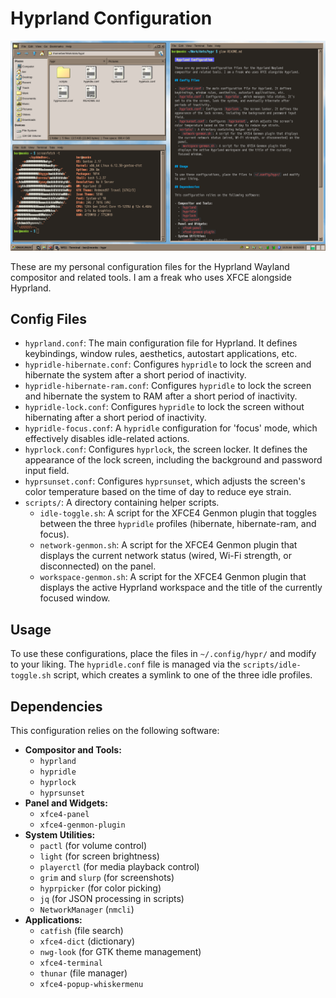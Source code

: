 # Hyprland Configuration

![Screenshot of Hyprland desktop](screenshot.png)

These are my personal configuration files for the Hyprland Wayland compositor and related tools. I am a freak who uses XFCE alongside Hyprland.

## Config Files

-   `hyprland.conf`: The main configuration file for Hyprland. It defines keybindings, window rules, aesthetics, autostart applications, etc.
-   `hypridle-hibernate.conf`: Configures `hypridle` to lock the screen and hibernate the system after a short period of inactivity.
-   `hypridle-hibernate-ram.conf`: Configures `hypridle` to lock the screen and hibernate the system to RAM after a short period of inactivity.
-   `hypridle-lock.conf`: Configures `hypridle` to lock the screen without hibernating after a short period of inactivity.
-   `hypridle-focus.conf`: A `hypridle` configuration for 'focus' mode, which effectively disables idle-related actions.
-   `hyprlock.conf`: Configures `hyprlock`, the screen locker. It defines the appearance of the lock screen, including the background and password input field.
-   `hyprsunset.conf`: Configures `hyprsunset`, which adjusts the screen's color temperature based on the time of day to reduce eye strain.
-   `scripts/`: A directory containing helper scripts.
    -   `idle-toggle.sh`: A script for the XFCE4 Genmon plugin that toggles between the three `hypridle` profiles (hibernate, hibernate-ram, and focus).
    -   `network-genmon.sh`: A script for the XFCE4 Genmon plugin that displays the current network status (wired, Wi-Fi strength, or disconnected) on the panel.
    -   `workspace-genmon.sh`: A script for the XFCE4 Genmon plugin that displays the active Hyprland workspace and the title of the currently focused window.

## Usage

To use these configurations, place the files in `~/.config/hypr/` and modify to your liking. The `hypridle.conf` file is managed via the `scripts/idle-toggle.sh` script, which creates a symlink to one of the three idle profiles.

## Dependencies

This configuration relies on the following software:

-   **Compositor and Tools:**
    -   `hyprland`
    -   `hypridle`
    -   `hyprlock`
    -   `hyprsunset`
-   **Panel and Widgets:**
    -   `xfce4-panel`
    -   `xfce4-genmon-plugin`
-   **System Utilities:**
    -   `pactl` (for volume control)
    -   `light` (for screen brightness)
    -   `playerctl` (for media playback control)
    -   `grim` and `slurp` (for screenshots)
    -   `hyprpicker` (for color picking)
    -   `jq` (for JSON processing in scripts)
    -   `NetworkManager` (`nmcli`)
-   **Applications:**
    -   `catfish` (file search)
    -   `xfce4-dict` (dictionary)
    -   `nwg-look` (for GTK theme management)
    -   `xfce4-terminal`
    -   `thunar` (file manager)
    -   `xfce4-popup-whiskermenu`
